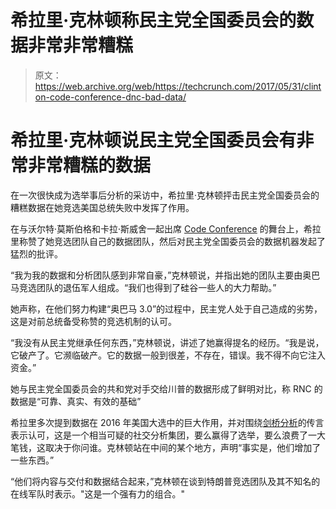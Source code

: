 # 希拉里·克林顿称民主党全国委员会的数据非常非常糟糕

> 原文：<https://web.archive.org/web/https://techcrunch.com/2017/05/31/clinton-code-conference-dnc-bad-data/>

# 希拉里·克林顿说民主党全国委员会有非常非常糟糕的数据

在一次很快成为选举事后分析的采访中，希拉里·克林顿抨击民主党全国委员会的糟糕数据在她竞选美国总统失败中发挥了作用。

在与沃尔特·莫斯伯格和卡拉·斯威舍一起出席 [Code Conference](https://web.archive.org/web/20230326130509/https://events.recode.net/events/code-conference-2017/https://events.recode.net/events/code-conference-2017/) 的舞台上，希拉里称赞了她竞选团队自己的数据团队，然后对民主党全国委员会的数据机器发起了猛烈的批评。

“我为我的数据和分析团队感到非常自豪，”克林顿说，并指出她的团队主要由奥巴马竞选团队的退伍军人组成。“我们也得到了硅谷一些人的大力帮助。”

她声称，在他们努力构建“奥巴马 3.0”的过程中，民主党人处于自己造成的劣势，这是对前总统备受称赞的竞选机制的认可。

“我没有从民主党继承任何东西，”克林顿说，讲述了她赢得提名的经历。“我是说，它破产了。它濒临破产。它的数据一般到很差，不存在，错误。我不得不向它注入资金。”

她与民主党全国委员会的共和党对手交给川普的数据形成了鲜明对比，称 RNC 的数据是“可靠、真实、有效的基础”

希拉里多次提到数据在 2016 年美国大选中的巨大作用，并对围绕[剑桥分析](https://web.archive.org/web/20230326130509/https://motherboard.vice.com/en_us/article/how-our-likes-helped-trump-win)的传言表示认可，这是一个相当可疑的社交分析集团，要么赢得了选举，要么浪费了一大笔钱，这取决于你问谁。克林顿站在中间的某个地方，声明“事实是，他们增加了一些东西。”

“他们将内容与交付和数据结合起来，”克林顿在谈到特朗普竞选团队及其不知名的在线军队时表示。"这是一个强有力的组合。"